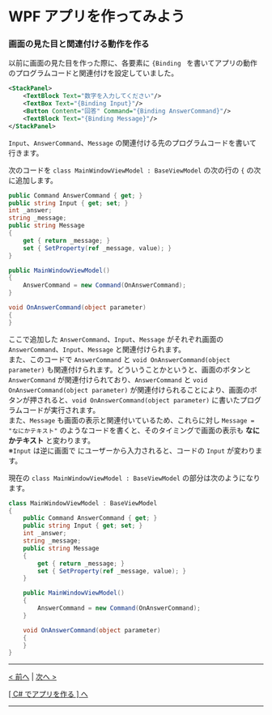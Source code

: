 # WPF アプリを作ってみよう

### 画面の見た目と関連付ける動作を作る

以前に画面の見た目を作った際に、各要素に ```{Binding ``` を書いてアプリの動作のプログラムコードと関連付けを設定していました。
```xml
<StackPanel>
    <TextBlock Text="数字を入力してください"/>
    <TextBox Text="{Binding Input}"/>
    <Button Content="回答" Command="{Binding AnswerCommand}"/>
    <TextBlock Text="{Binding Message}"/>
</StackPanel>
```
```Input```、```AnswerCommand```、```Message``` の関連付ける先のプログラムコードを書いて行きます。

次のコードを ```class MainWindowViewModel : BaseViewModel``` の次の行の ```{``` の次に追加します。
```cs
public Command AnswerCommand { get; }
public string Input { get; set; }
int _answer;
string _message;
public string Message
{
    get { return _message; }
    set { SetProperty(ref _message, value); }
}

public MainWindowViewModel()
{
    AnswerCommand = new Command(OnAnswerCommand);
}

void OnAnswerCommand(object parameter)
{
}
```
ここで追加した ```AnswerCommand```、```Input```、```Message``` がそれぞれ画面の ```AnswerCommand```、```Input```、```Message``` と関連付けられます。  
また、このコードで ```AnswerCommand``` と ```void OnAnswerCommand(object parameter)``` も関連付けられます。どういうことかというと、画面のボタンと ```AnswerCommand``` が関連付けられており、```AnswerCommand``` と ```void OnAnswerCommand(object parameter)``` が関連付けられることにより、画面のボタンが押されると、```void OnAnswerCommand(object parameter)``` に書いたプログラムコードが実行されます。  
また、```Message``` も画面の表示と関連付いているため、これらに対し ```Message = "なにかテキスト"``` のようなコードを書くと、そのタイミングで画面の表示も **なにかテキスト** と変わります。  
※```Input``` は逆に画面で **<TextBox>** にユーザーから入力されると、コードの ```Input``` が変わります。  

現在の ```class MainWindowViewModel : BaseViewModel``` の部分は次のようになります。
```cs
class MainWindowViewModel : BaseViewModel
{
    public Command AnswerCommand { get; }
    public string Input { get; set; }
    int _answer;
    string _message;
    public string Message
    {
        get { return _message; }
        set { SetProperty(ref _message, value); }
    }

    public MainWindowViewModel()
    {
        AnswerCommand = new Command(OnAnswerCommand);
    }

    void OnAnswerCommand(object parameter)
    {
    }
}
```

<hr />

[< 前へ](./textbook02.md) | [次へ >](./textbook04.md)  

[[ C# でアプリを作る ] へ](../../textbook/practice.md)
<hr />
